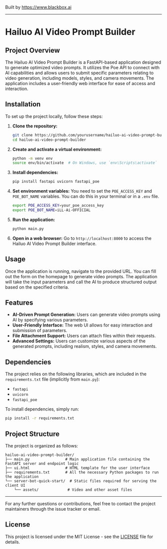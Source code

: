 
Built by https://www.blackbox.ai

---

# Hailuo AI Video Prompt Builder

## Project Overview
The Hailuo AI Video Prompt Builder is a FastAPI-based application designed to generate optimized video prompts. It utilizes the Poe API to connect with AI capabilities and allows users to submit specific parameters relating to video generation, including models, styles, and camera movements. The application includes a user-friendly web interface for ease of access and interaction.

## Installation

To set up the project locally, follow these steps:

1. **Clone the repository:**
   ```bash
   git clone https://github.com/yourusername/hailuo-ai-video-prompt-builder.git
   cd hailuo-ai-video-prompt-builder
   ```

2. **Create and activate a virtual environment:**
   ```bash
   python -m venv env
   source env/bin/activate  # On Windows, use `env\Scripts\activate`
   ```

3. **Install dependencies:**
   ```bash
   pip install fastapi uvicorn fastapi_poe
   ```

4. **Set environment variables:**
   You need to set the `POE_ACCESS_KEY` and `POE_BOT_NAME` variables. You can do this in your terminal or in a `.env` file.

   ```bash
   export POE_ACCESS_KEY=your_poe_access_key
   export POE_BOT_NAME=iLL-Ai-OFFICIAL
   ```

5. **Run the application:**
   ```bash
   python main.py
   ```

6. **Open in a web browser:**
   Go to `http://localhost:8000` to access the Hailuo AI Video Prompt Builder interface.

## Usage

Once the application is running, navigate to the provided URL. You can fill out the form on the homepage to generate video prompts. The application will take the input parameters and call the AI to produce structured output based on the specified criteria.

## Features

- **AI-Driven Prompt Generation:** Users can generate video prompts using AI by specifying various parameters.
- **User-Friendly Interface:** The web UI allows for easy interaction and submission of parameters.
- **File Attachment Support:** Users can attach files within their requests.
- **Advanced Settings:** Users can customize various aspects of the generated prompts, including realism, styles, and camera movements.

## Dependencies

The project relies on the following libraries, which are included in the `requirements.txt` file (implicitly from `main.py`):
- `fastapi`
- `uvicorn`
- `fastapi_poe`

To install dependencies, simply run:
```bash
pip install -r requirements.txt
```

## Project Structure
The project is organized as follows:

```
hailuo-ai-video-prompt-builder/
├── main.py                # Main application file containing the FastAPI server and endpoint logic
├── ui.html                # HTML template for the user interface
├── requirements.txt       # All the necessary Python packages to run the application
└── server-bot-quick-start/  # Static files required for serving the client UI
    └── assets/             # Video and other asset files
```

--- 

For any further questions or contributions, feel free to contact the project maintainers through the issue tracker or email.

## License

This project is licensed under the MIT License - see the [LICENSE](LICENSE) file for details.